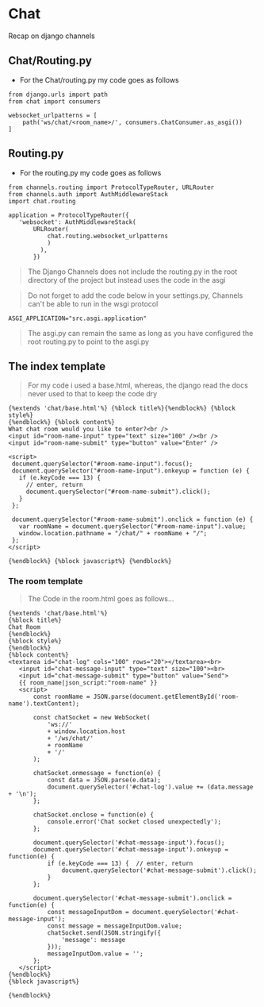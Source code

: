 # Chat
Recap on django channels

## Chat/Routing.py
 - For the Chat/routing.py my code goes as follows
 
 ```
 from django.urls import path
 from chat import consumers

 websocket_urlpatterns = [
     path('ws/chat/<room_name>/', consumers.ChatConsumer.as_asgi())
 ]

 ```
## Routing.py
 - For the routing.py my code goes as follows 
    
 ```
 from channels.routing import ProtocolTypeRouter, URLRouter
 from channels.auth import AuthMiddlewareStack
 import chat.routing

 application = ProtocolTypeRouter({
    'websocket': AuthMiddlewareStack(
        URLRouter(
            chat.routing.websocket_urlpatterns
            )
          ),
        })
 ```
    
> The Django Channels does not include the routing.py in the root directory of the project but instead uses the code in the asgi


 > Do not forget to add the code below in your settings.py, Channels can't be able to run in the wsgi protocol

 ```
 ASGI_APPLICATION="src.asgi.application"
 ```
 
 > The asgi.py can remain the same as long as you have configured the root routing.py to point to the asgi.py

## The index template
 > For my code i used a base.html, whereas, the django read the docs never used to that to keep the code dry

 ```
 {%extends 'chat/base.html'%} {%block title%}{%endblock%} {%block style%}
{%endblock%} {%block content%} 
What chat room would you like to enter?<br />
<input id="room-name-input" type="text" size="100" /><br />
<input id="room-name-submit" type="button" value="Enter" />

<script>
  document.querySelector("#room-name-input").focus();
  document.querySelector("#room-name-input").onkeyup = function (e) {
    if (e.keyCode === 13) {
      // enter, return
      document.querySelector("#room-name-submit").click();
    }
  };

  document.querySelector("#room-name-submit").onclick = function (e) {
    var roomName = document.querySelector("#room-name-input").value;
    window.location.pathname = "/chat/" + roomName + "/";
  };
</script>

{%endblock%} {%block javascript%} {%endblock%}

 ```

 ### The room template

 > The Code in the room.html goes as follows...

 ```
 {%extends 'chat/base.html'%}
{%block title%}
Chat Room
{%endblock%}
{%block style%}
{%endblock%}
{%block content%}
<textarea id="chat-log" cols="100" rows="20"></textarea><br>
    <input id="chat-message-input" type="text" size="100"><br>
    <input id="chat-message-submit" type="button" value="Send">
    {{ room_name|json_script:"room-name" }}
    <script>
        const roomName = JSON.parse(document.getElementById('room-name').textContent);

        const chatSocket = new WebSocket(
            'ws://'
            + window.location.host
            + '/ws/chat/'
            + roomName
            + '/'
        );

        chatSocket.onmessage = function(e) {
            const data = JSON.parse(e.data);
            document.querySelector('#chat-log').value += (data.message + '\n');
        };

        chatSocket.onclose = function(e) {
            console.error('Chat socket closed unexpectedly');
        };

        document.querySelector('#chat-message-input').focus();
        document.querySelector('#chat-message-input').onkeyup = function(e) {
            if (e.keyCode === 13) {  // enter, return
                document.querySelector('#chat-message-submit').click();
            }
        };

        document.querySelector('#chat-message-submit').onclick = function(e) {
            const messageInputDom = document.querySelector('#chat-message-input');
            const message = messageInputDom.value;
            chatSocket.send(JSON.stringify({
                'message': message
            }));
            messageInputDom.value = '';
        };
    </script>
{%endblock%}
{%block javascript%}

{%endblock%}
 ```
